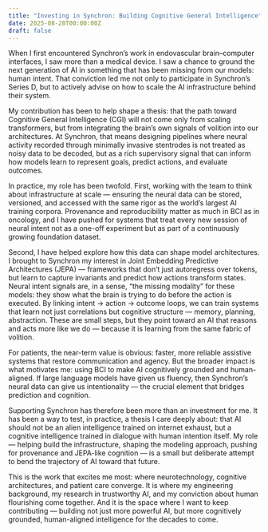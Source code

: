 ```yaml
---
title: "Investing in Synchron: Building Cognitive General Intelligence"
date: 2025-08-28T00:00:00Z
draft: false
---
```


When I first encountered Synchron’s work in endovascular brain–computer interfaces, I saw more than a medical device. I saw a chance to ground the next generation of AI in something that has been missing from our models: human intent. That conviction led me not only to participate in Synchron’s Series D, but to actively advise on how to scale the AI infrastructure behind their system.

My contribution has been to help shape a thesis: that the path toward Cognitive General Intelligence (CGI) will not come only from scaling transformers, but from integrating the brain’s own signals of volition into our architectures. At Synchron, that means designing pipelines where neural activity recorded through minimally invasive stentrodes is not treated as noisy data to be decoded, but as a rich supervisory signal that can inform how models learn to represent goals, predict actions, and evaluate outcomes.

In practice, my role has been twofold. First, working with the team to think about infrastructure at scale — ensuring the neural data can be stored, versioned, and accessed with the same rigor as the world’s largest AI training corpora. Provenance and reproducibility matter as much in BCI as in oncology, and I have pushed for systems that treat every new session of neural intent not as a one-off experiment but as part of a continuously growing foundation dataset.

Second, I have helped explore how this data can shape model architectures. I brought to Synchron my interest in Joint Embedding Predictive Architectures (JEPA) — frameworks that don’t just autoregress over tokens, but learn to capture invariants and predict how actions transform states. Neural intent signals are, in a sense, “the missing modality” for these models: they show what the brain is trying to do before the action is executed. By linking intent → action → outcome loops, we can train systems that learn not just correlations but cognitive structure — memory, planning, abstraction. These are small steps, but they point toward an AI that reasons and acts more like we do — because it is learning from the same fabric of volition. 

For patients, the near-term value is obvious: faster, more reliable assistive systems that restore communication and agency. But the broader impact is what motivates me: using BCI to make AI cognitively grounded and human-aligned. If large language models have given us fluency, then Synchron’s neural data can give us intentionality — the crucial element that bridges prediction and cognition.

Supporting Synchron has therefore been more than an investment for me. It has been a way to test, in practice, a thesis I care deeply about: that AI should not be an alien intelligence trained on internet exhaust, but a cognitive intelligence trained in dialogue with human intention itself. My role — helping build the infrastructure, shaping the modeling approach, pushing for provenance and JEPA-like cognition — is a small but deliberate attempt to bend the trajectory of AI toward that future.

This is the work that excites me most: where neurotechnology, cognitive architectures, and patient care converge. It is where my engineering background, my research in trustworthy AI, and my conviction about human flourishing come together. And it is the space where I want to keep contributing — building not just more powerful AI, but more cognitively grounded, human-aligned intelligence for the decades to come.
